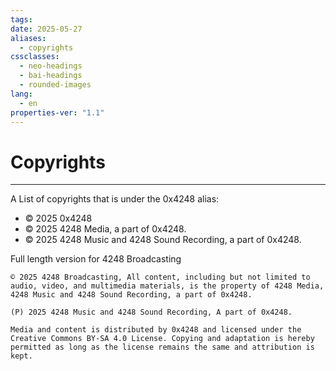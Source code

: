 ```yaml
---
tags: 
date: 2025-05-27
aliases:
  - copyrights
cssclasses:
  - neo-headings
  - bai-headings
  - rounded-images
lang:
  - en
properties-ver: "1.1"
---
```

# Copyrights

***
A List of copyrights that is under the 0x4248 alias:
- © 2025 0x4248
- © 2025 4248 Media, a part of 0x4248.
- © 2025 4248 Music and 4248 Sound Recording, a part of 0x4248.

Full length version for 4248 Broadcasting
```
© 2025 4248 Broadcasting, All content, including but not limited to audio, video, and multimedia materials, is the property of 4248 Media, 4248 Music and 4248 Sound Recording, a part of 0x4248. 

(P) 2025 4248 Music and 4248 Sound Recording, A part of 0x4248.

Media and content is distributed by 0x4248 and licensed under the Creative Commons BY-SA 4.0 License. Copying and adaptation is hereby permitted as long as the license remains the same and attribution is kept.
```
